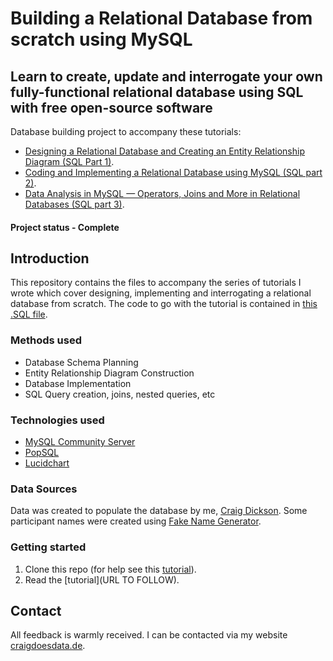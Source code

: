 # Building a Relational Database from scratch using MySQL
## Learn to create, update and interrogate your own fully-functional relational database using SQL with free open-source software
Database building project to accompany these tutorials:
 - [Designing a Relational Database and Creating an Entity Relationship Diagram (SQL Part 1)](https://towardsdatascience.com/designing-a-relational-database-and-creating-an-entity-relationship-diagram-89c1c19320b2).
 - [Coding and Implementing a Relational Database using MySQL (SQL part 2)](https://towardsdatascience.com/coding-and-implementing-a-relational-database-using-mysql-d9bc69be90f5).
 - [Data Analysis in MySQL — Operators, Joins and More in Relational Databases (SQL part 3)](https://towardsdatascience.com/data-analysis-in-mysql-operators-joins-and-more-in-relational-databases-26c0a968e61e).
 


#### Project status - Complete

## Introduction
This repository contains the files to accompany the series of tutorials I wrote which cover designing, implementing and interrogating a relational database from scratch. The code to go with the tutorial is contained in [this .SQL file](https://github.com/thecraigd/SQL_School_Tutorial/blob/master/ILS_DB_code.sql).

### Methods used
* Database Schema Planning
* Entity Relationship Diagram Construction
* Database Implementation
* SQL Query creation, joins, nested queries, etc


### Technologies used
* [MySQL Community Server](https://dev.mysql.com/downloads/mysql/)
* [PopSQL](https://popsql.com/)
* [Lucidchart](https://www.lucidchart.com/pages/)



### Data Sources

Data was created to populate the database by me, [Craig Dickson](https://www.craigdoesdata.de).
Some participant names were created using [Fake Name Generator](https://www.fakenamegenerator.com/).

### Getting started

1. Clone this repo (for help see this [tutorial](https://help.github.com/articles/cloning-a-repository/)).
2. Read the [tutorial](URL TO FOLLOW).


## Contact
All feedback is warmly received. I can be contacted via my website [craigdoesdata.de](https://www.craigdoesdata.de/contact.html).
